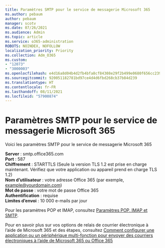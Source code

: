 ```yaml
---
title: Paramètres SMTP pour le service de messagerie Microsoft 365
ms.author: pebaum
author: pebaum
manager: scotv
ms.date: 07/26/2021
ms.audience: Admin
ms.topic: article
ms.service: o365-administration
ROBOTS: NOINDEX, NOFOLLOW
localization_priority: Priority
ms.collection: Adm_O365
ms.custom:
- "12073"
- "3000003"
ms.openlocfilehash: e4d16a8d04b4d2fb4bfa8cf84308e29f2b499e0680f656cc239411d06e5b077c
ms.sourcegitcommit: 920051182781bd97ce4d4d6fbd268cb37b84d239
ms.translationtype: HT
ms.contentlocale: fr-FR
ms.lasthandoff: 08/11/2021
ms.locfileid: "57900874"
---
```

# <a name="smtp-settings-for-the-microsoft-365-mail-service"></a>Paramètres SMTP pour le service de messagerie Microsoft 365

Voici les paramètres SMTP pour le service de messagerie Microsoft 365

**Server** : smtp.office365.com </br>
**Port** : 587 </br>
**Chiffrement** : STARTTLS (Seule la version TLS 1.2 est prise en charge maintenant. Vérifiez que votre application ou appareil prend en charge TLS 1.2) </br>
**Nom d’utilisateur** : votre adresse Office 365 (par exemple, example@yourdomain.com) </br>
**Mot de passe** : votre mot de passe Office 365 </br>
**Authentification** : requise </br>
**Limites d’envoi** : 10 000 e-mails par jour </br>

Pour les paramètres POP et IMAP, consultez [Paramètres POP, IMAP et SMTP](https://support.microsoft.com/office/pop-imap-and-smtp-settings-8361e398-8af4-4e97-b147-6c6c4ac95353).
 
Pour en savoir plus sur vos options de relais de courrier électronique à l’aide de Microsoft 365 et des étapes, consultez [Comment configurer une application ou un périphérique multi-fonction pour envoyer des courriers électroniques à l’aide de Microsoft 365 ou Office 365](https://docs.microsoft.com/exchange/mail-flow-best-practices/how-to-set-up-a-multifunction-device-or-application-to-send-email-using-microsoft-365-or-office-365)